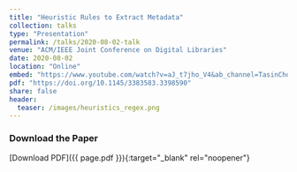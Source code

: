 ```yaml
---
title: "Heuristic Rules to Extract Metadata"
collection: talks
type: "Presentation"
permalink: /talks/2020-08-02-talk
venue: "ACM/IEEE Joint Conference on Digital Libraries"
date: 2020-08-02
location: "Online"
embed: "https://www.youtube.com/watch?v=aJ_t7jho_V4&ab_channel=TasinChoudhury"
pdf: "https://doi.org/10.1145/3383583.3398590"
share: false
header:
  teaser: /images/heuristics_regex.png
---
```


### Download the Paper

[Download PDF]({{ page.pdf }}){:target="_blank" rel="noopener"}